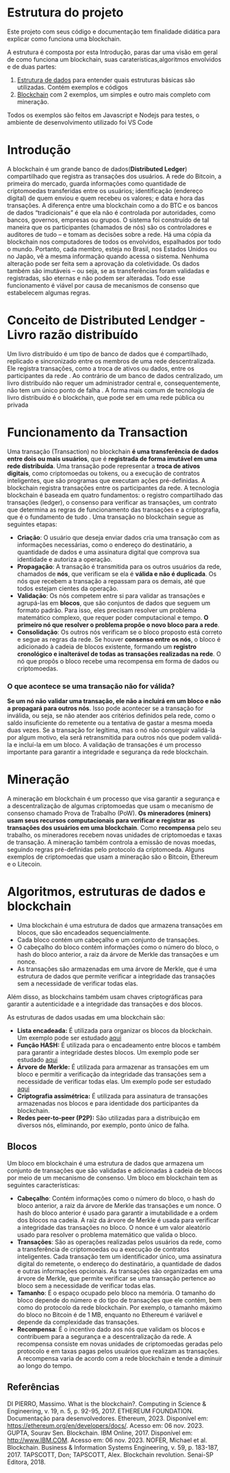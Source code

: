 # Estrutura do projeto
Este projeto com seus código e documentação tem finalidade didática para explicar como funciona uma blockchain.

A estrutura é composta por esta Introdução, paras dar uma visão em geral de como funciona um blockchain, suas caraterísticas,algoritmos envolvidos e de duas partes:

1. [Estrutura de dados](https://github.com/claulis/blockchain-basic/tree/main/estruturadados/) para entender quais estruturas básicas são utilizadas. Contém exemplos e códigos
2. [Blockchain](https://github.com/claulis/blockchain-basic/tree/main/blockchain) com 2 exemplos, um simples e outro mais completo com mineração.

Todos os exemplos são feitos em Javascript e Nodejs para testes, o ambiente de desenvolvimento utilizado foi VS Code

# Introdução
A blockchain é um grande banco de dados(**Distributed Ledger**) compartilhado que registra as transações dos usuários.
A rede do Bitcoin, a primeira do mercado, guarda informações como quantidade de criptomoedas transferidas entre os usuários; identificação (endereço digital) de quem enviou e quem recebeu os valores; e data e hora das transações. 
A diferença entre uma blockchain como a do BTC e os bancos de dados “tradicionais” é que ela não é controlada por autoridades, como bancos, governos, empresas ou grupos. O sistema foi construído de tal maneira que os participantes (chamados de nós) são os controladores e auditores de tudo – e tomam as decisões sobre a rede. Há uma cópia da blockchain nos computadores de todos os envolvidos, espalhados por todo o mundo. 
Portanto, cada membro, esteja no Brasil, nos Estados Unidos ou no Japão, vê a mesma informação quando acessa o sistema. Nenhuma alteração pode ser feita sem a aprovação da coletividade. Os dados também são imutáveis – ou seja, se as transferências foram validadas e registradas, são eternas e não podem ser alteradas. Todo esse funcionamento é viável por causa de mecanismos de consenso que estabelecem algumas regras.

# Conceito de Distributed Lendger - Livro razão distribuído
Um livro distribuído é um tipo de banco de dados que é compartilhado, replicado e sincronizado entre os membros de uma rede descentralizada. Ele registra transações, como a troca de ativos ou dados, entre os participantes da rede . Ao contrário de um banco de dados centralizado, um livro distribuído não requer um administrador central e, consequentemente, não tem um único ponto de falha . A forma mais comum de tecnologia de livro distribuído é o blockchain, que pode ser em uma rede pública ou privada 

# Funcionamento da Transaction
Uma transação (Transaction) no blockchain **é uma transferência de dados entre dois ou mais usuários**, que é **registrada de forma imutável em uma rede distribuída**. Uma transação pode representar a **troca de ativos digitais**, como criptomoedas ou tokens, ou a execução de contratos inteligentes, que são programas que executam ações pré-definidas. A blockchain registra transações entre os participantes da rede. A tecnologia blockchain é baseada em quatro fundamentos: o registro compartilhado das transações (ledger), o consenso para verificar as transações, um contrato que determina as regras de funcionamento das transações e a criptografia, que é o fundamento de tudo . Uma transação no blockchain segue as seguintes etapas:

- **Criação**: O usuário que deseja enviar dados cria uma transação com as informações necessárias, como o endereço do destinatário, a quantidade de dados e uma assinatura digital que comprova sua identidade e autoriza a operação.
- **Propagação**: A transação é transmitida para os outros usuários da rede, chamados de **nós**, que verificam se ela é **válida e não é duplicada**. Os nós que recebem a transação a repassam para os demais, até que todos estejam cientes da operação.
- **Validação**: Os nós competem entre si para validar as transações e agrupá-las em **blocos**, que são conjuntos de dados que seguem um formato padrão. Para isso, eles precisam resolver um problema matemático complexo, que requer poder computacional e tempo. **O primeiro nó que resolver o problema propõe o novo bloco para a rede**.
- **Consolidação**: Os outros nós verificam se o bloco proposto está correto e segue as regras da rede. Se houver **consenso entre os nós**, o bloco é adicionado à cadeia de blocos existente, formando um **registro cronológico e inalterável de todas as transações realizadas na rede**. O nó que propôs o bloco recebe uma recompensa em forma de dados ou criptomoedas.

### O que acontece se uma transação não for válida?
**Se um nó não validar uma transação, ele não a incluirá em um bloco e não a propagará para outros nós**. Isso pode acontecer se a transação for inválida, ou seja, se não atender aos critérios definidos pela rede, como o saldo insuficiente do remetente ou a tentativa de gastar a mesma moeda duas vezes. Se a transação for legítima, mas o nó não conseguir validá-la por algum motivo, ela será retransmitida para outros nós que podem validá-la e incluí-la em um bloco. A validação de transações é um processo importante para garantir a integridade e segurança da rede blockchain.

# Mineração
A mineração em blockchain é um processo que visa garantir a segurança e a descentralização de algumas criptomoedas que usam o mecanismo de consenso chamado Prova de Trabalho (PoW). **Os mineradores (miners) usam seus recursos computacionais para verificar e registrar as transações dos usuários em uma blockchain**. Como **recompensa** pelo seu trabalho, os mineradores recebem novas unidades de criptomoedas e taxas de transação. A mineração também controla a emissão de novas moedas, seguindo regras pré-definidas pelo protocolo da criptomoeda. Alguns exemplos de criptomoedas que usam a mineração são o Bitcoin, Ethereum e o Litecoin.

# Algoritmos, estruturas de dados e blockchain
- Uma blockchain é uma estrutura de dados que armazena transações em blocos, que são encadeados sequencialmente. 
- Cada bloco contém um cabeçalho e um conjunto de transações. 
- O cabeçalho do bloco contém informações como o número do bloco, o hash do bloco anterior, a raiz da árvore de Merkle das transações e um nonce. 
- As transações são armazenadas em uma árvore de Merkle, que é uma estrutura de dados que permite verificar a integridade das transações sem a necessidade de verificar todas elas. 

Além disso, as blockchains também usam chaves criptográficas para garantir a autenticidade e a integridade das transações e dos blocos.

As estruturas de dados usadas em uma blockchain são:

- **Lista encadeada:** É utilizada para organizar os blocos da blockchain. Um exemplo pode ser estudado [aqui](https://github.com/claulis/blockchain-basic/tree/main/estruturadados/linkedlist) 
- **Função HASH:** É utilizada para o encadeamento entre blocos e também para garantir a integridade destes blocos. Um exemplo pode ser estudado [aqui](https://github.com/claulis/blockchain-basic/tree/main/estruturadados/hash) 
- **Árvore de Merkle:** É utilizada para armazenar as transações em um bloco e permitir a verificação da integridade das transações sem a necessidade de verificar todas elas. Um exemplo pode ser estudado [aqui](https://github.com/claulis/blockchain-basic/tree/main/estruturadados/merkle)
- **Criptografia assimétrica:** É utilizada para assinatura de transações armazenadas nos blocos e para identidade dos participantes da blockchain.
- **Redes peer-to-peer (P2P):** São utilizadas para a distribuição em diversos nós, eliminando, por exemplo, ponto único de falha.

## Blocos
Um bloco em blockchain é uma estrutura de dados que armazena um conjunto de transações que são validadas e adicionadas à cadeia de blocos por meio de um mecanismo de consenso. Um bloco em blockchain tem as seguintes características:

- **Cabeçalho**: Contém informações como o número do bloco, o hash do bloco anterior, a raiz da árvore de Merkle das transações e um nonce. O hash do bloco anterior é usado para garantir a imutabilidade e a ordem dos blocos na cadeia. A raiz da árvore de Merkle é usada para verificar a integridade das transações no bloco. O nonce é um valor aleatório usado para resolver o problema matemático que valida o bloco.
- **Transações**: São as operações realizadas pelos usuários da rede, como a transferência de criptomoedas ou a execução de contratos inteligentes. Cada transação tem um identificador único, uma assinatura digital do remetente, o endereço do destinatário, a quantidade de dados e outras informações opcionais. As transações são organizadas em uma árvore de Merkle, que permite verificar se uma transação pertence ao bloco sem a necessidade de verificar todas elas.
- **Tamanho**: É o espaço ocupado pelo bloco na memória. O tamanho do bloco depende do número e do tipo de transações que ele contém, bem como do protocolo da rede blockchain. Por exemplo, o tamanho máximo do bloco no Bitcoin é de 1 MB, enquanto no Ethereum é variável e depende da complexidade das transações.
- **Recompensa**: É o incentivo dado aos nós que validam os blocos e contribuem para a segurança e a descentralização da rede. A recompensa consiste em novas unidades de criptomoedas geradas pelo protocolo e em taxas pagas pelos usuários que realizam as transações. A recompensa varia de acordo com a rede blockchain e tende a diminuir ao longo do tempo.

## Referências

DI PIERRO, Massimo. What is the blockchain?. Computing in Science & Engineering, v. 19, n. 5, p. 92-95, 2017.
ETHEREUM FOUNDATION. Documentação para desenvolvedores. Ethereum, 2023. Disponível em: https://ethereum.org/en/developers/docs/. Acesso em: 06 nov. 2023.
GUPTA, Sourav Sen. Blockchain. IBM Online, 2017. Disponível em: http://www.IBM.COM. Acesso em: 06 nov. 2023.
NOFER, Michael et al. Blockchain. Business & Information Systems Engineering, v. 59, p. 183-187, 2017.
TAPSCOTT, Don; TAPSCOTT, Alex. Blockchain revolution. Senai-SP Editora, 2018.

















